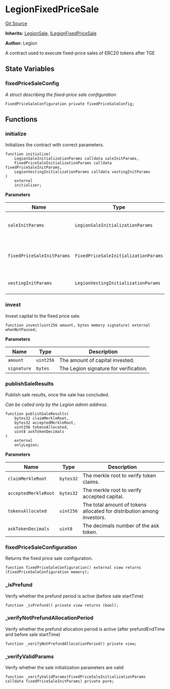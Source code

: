 # LegionFixedPriceSale
[Git Source](https://github.com/Legion-Team/evm-contracts/blob/ac3edaa080a44c4acca1531370a76a05f05491f5/src/LegionFixedPriceSale.sol)

**Inherits:**
[LegionSale](/src/LegionSale.sol/abstract.LegionSale.md), [ILegionFixedPriceSale](/src/interfaces/ILegionFixedPriceSale.sol/interface.ILegionFixedPriceSale.md)

**Author:**
Legion

A contract used to execute fixed-price sales of ERC20 tokens after TGE


## State Variables
### fixedPriceSaleConfig
*A struct describing the fixed-price sale configuration*


```solidity
FixedPriceSaleConfiguration private fixedPriceSaleConfig;
```


## Functions
### initialize

Initializes the contract with correct parameters.


```solidity
function initialize(
    LegionSaleInitializationParams calldata saleInitParams,
    FixedPriceSaleInitializationParams calldata fixedPriceSaleInitParams,
    LegionVestingInitializationParams calldata vestingInitParams
)
    external
    initializer;
```
**Parameters**

|Name|Type|Description|
|----|----|-----------|
|`saleInitParams`|`LegionSaleInitializationParams`|The Legion sale initialization parameters.|
|`fixedPriceSaleInitParams`|`FixedPriceSaleInitializationParams`|The fixed price sale specific initialization parameters.|
|`vestingInitParams`|`LegionVestingInitializationParams`|The vesting initialization parameters.|


### invest

Invest capital to the fixed price sale.


```solidity
function invest(uint256 amount, bytes memory signature) external whenNotPaused;
```
**Parameters**

|Name|Type|Description|
|----|----|-----------|
|`amount`|`uint256`|The amount of capital invested.|
|`signature`|`bytes`|The Legion signature for verification.|


### publishSaleResults

Publish sale results, once the sale has concluded.

*Can be called only by the Legion admin address.*


```solidity
function publishSaleResults(
    bytes32 claimMerkleRoot,
    bytes32 acceptedMerkleRoot,
    uint256 tokensAllocated,
    uint8 askTokenDecimals
)
    external
    onlyLegion;
```
**Parameters**

|Name|Type|Description|
|----|----|-----------|
|`claimMerkleRoot`|`bytes32`|The merkle root to verify token claims.|
|`acceptedMerkleRoot`|`bytes32`|The merkle root to verify accepted capital.|
|`tokensAllocated`|`uint256`|The total amount of tokens allocated for distribution among investors.|
|`askTokenDecimals`|`uint8`|The decimals number of the ask token.|


### fixedPriceSaleConfiguration

Returns the fixed price sale configuration.


```solidity
function fixedPriceSaleConfiguration() external view returns (FixedPriceSaleConfiguration memory);
```

### _isPrefund

Verify whether the prefund period is active (before sale startTime)


```solidity
function _isPrefund() private view returns (bool);
```

### _verifyNotPrefundAllocationPeriod

Verify whether the prefund allocation period is active (after prefundEndTime and before sale startTime)


```solidity
function _verifyNotPrefundAllocationPeriod() private view;
```

### _verifyValidParams

Verify whether the sale initialization parameters are valid


```solidity
function _verifyValidParams(FixedPriceSaleInitializationParams calldata fixedPriceSaleInitParams) private pure;
```

